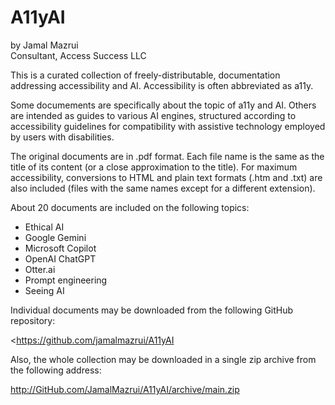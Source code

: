 ﻿# A11yAI

by Jamal Mazrui \
Consultant, Access Success LLC

This is a curated collection of freely-distributable, documentation addressing accessibility and AI. Accessibility is often abbreviated as a11y. 

Some documements are specifically about the topic of a11y and AI. Others are intended as guides to various AI engines, structured according to accessibility guidelines for compatibility with assistive technology employed by users with disabilities.

The original documents are in .pdf format. Each file name is the same as the title of its content (or a close approximation to the title). For maximum accessibility, conversions to HTML and plain text formats (.htm and .txt) are also included (files with the same names except for a different extension).

About 20 documents are included on the following topics:

- Ethical AI
- Google Gemini
- Microsoft Copilot
- OpenAI ChatGPT
- Otter.ai
- Prompt engineering
- Seeing AI

Individual documents may be downloaded from the following GitHub repository:

<https://github.com/jamalmazrui/A11yAI

Also, the whole collection may be downloaded in a single zip archive from the following address:

<http://GitHub.com/JamalMazrui/A11yAI/archive/main.zip>
